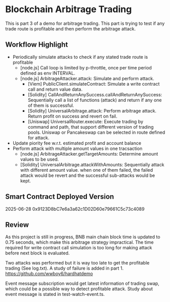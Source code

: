 # Blockchain Arbitrage Trading

This is part 3 of a demo for arbitrage trading. This part is trying to test if any trade route is profitable and then perform the arbitrage attack.

## Workflow Highlight

- Periodically simulate attacks to check if any stated trade route is profitable
  - [node.js] Call loop is limited by p-throttle, once per time period defined as env INTERVAL.
  - [node.js] ArbitrageAttacker.attack: Simulate and perform attack.
    - [Viem] PublicClient.simulateContract: Simulate a write contract call and return value data.
    - [Solidity] CallAndReturnAnySuccess.callAndReturnAnySuccess: Sequentially call a list of functions (attack) and return if any one of them is successful.
    - [Solidity] UniversalArbitrage.attack: Perform arbitrage attack. Return profit on success and revert on fail.
    - [Uniswap] UniversalRouter.execute: Execute trading by command and path, that support different version of trading pools. Uniswap or Pancakeswap can be selected in route defined for attack.
- Update piority fee w.r.t. estimated profit and account balance
- Perform attack with multiple amount values in one tracsaction
  - [node.js] ArbitrageAttacker.getTargetAmounts: Determine amount values to be used.
  - [Solidity] UniversalArbitrage.attackWithAmounts: Sequentially attack with different amount value. when one of them failed, the failed attack would be revert and the successful sub-attacks would be kept.

## Smart Contract Deployed Version

2025-06-28 0x9123D8bC7e6a3a62c1D02D60e79661C5c73c4089

## Review

As this project is still in progress, BNB main chain block time is updated to 0.75 seconds, which make this arbitrage strategy impractical. The time required for write contract call simulation is too long for making attack before next block is evaluated.

Two attacks was performed but it is way too late to get the profitable trading (See log.txt). A study of failure is added in part 1.
https://github.com/wwboy6/hardhatdemo

Event message subscription would get latest information of trading swap, which could be a possible way to detect profitable attack. Study about event message is stated in test-watch-event.ts.
